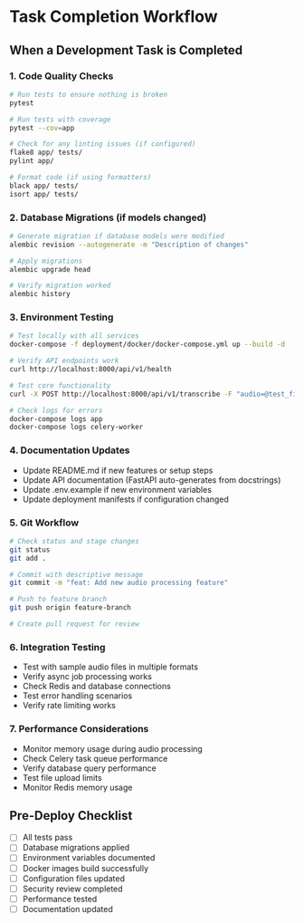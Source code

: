 # Task Completion Workflow

## When a Development Task is Completed

### 1. Code Quality Checks
```bash
# Run tests to ensure nothing is broken
pytest

# Run tests with coverage
pytest --cov=app

# Check for any linting issues (if configured)
flake8 app/ tests/
pylint app/

# Format code (if using formatters)
black app/ tests/
isort app/ tests/
```

### 2. Database Migrations (if models changed)
```bash
# Generate migration if database models were modified
alembic revision --autogenerate -m "Description of changes"

# Apply migrations
alembic upgrade head

# Verify migration worked
alembic history
```

### 3. Environment Testing
```bash
# Test locally with all services
docker-compose -f deployment/docker/docker-compose.yml up --build -d

# Verify API endpoints work
curl http://localhost:8000/api/v1/health

# Test core functionality
curl -X POST http://localhost:8000/api/v1/transcribe -F "audio=@test_file.wav"

# Check logs for errors
docker-compose logs app
docker-compose logs celery-worker
```

### 4. Documentation Updates
- Update README.md if new features or setup steps
- Update API documentation (FastAPI auto-generates from docstrings)
- Update .env.example if new environment variables
- Update deployment manifests if configuration changed

### 5. Git Workflow
```bash
# Check status and stage changes
git status
git add .

# Commit with descriptive message
git commit -m "feat: Add new audio processing feature"

# Push to feature branch
git push origin feature-branch

# Create pull request for review
```

### 6. Integration Testing
- Test with sample audio files in multiple formats
- Verify async job processing works
- Check Redis and database connections
- Test error handling scenarios
- Verify rate limiting works

### 7. Performance Considerations
- Monitor memory usage during audio processing
- Check Celery task queue performance
- Verify database query performance
- Test file upload limits
- Monitor Redis memory usage

## Pre-Deploy Checklist
- [ ] All tests pass
- [ ] Database migrations applied
- [ ] Environment variables documented
- [ ] Docker images build successfully
- [ ] Configuration files updated
- [ ] Security review completed
- [ ] Performance tested
- [ ] Documentation updated
